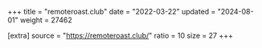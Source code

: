 +++
title = "remoteroast.club"
date = "2022-03-22"
updated = "2024-08-01"
weight = 27462

[extra]
source = "https://remoteroast.club/"
ratio = 10
size = 27
+++

